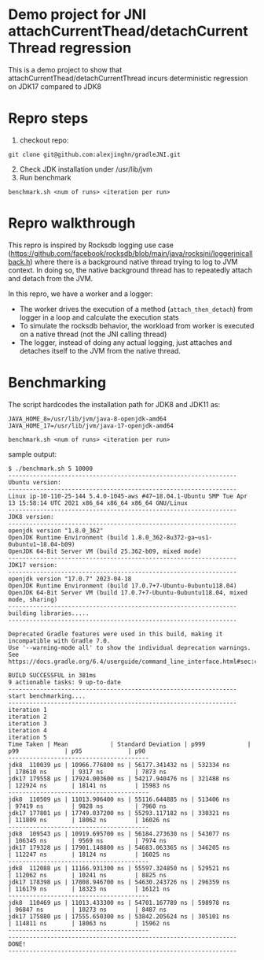 # Demo project for JNI attachCurrentThead/detachCurrentThread regression

This is a demo project to show that attachCurrentThead/detachCurrentThread incurs deterministic regression on JDK17 compared to JDK8

# Repro steps

1. checkout repo:
```shell
git clone git@github.com:alexjinghn/gradleJNI.git
```
2. Check JDK installation under /usr/lib/jvm
3. Run benchmark 
```shell
benchmark.sh <num of runs> <iteration per run>
```

# Repro walkthrough

This repro is inspired by Rocksdb logging use case (https://github.com/facebook/rocksdb/blob/main/java/rocksjni/loggerjnicallback.h)
 where there is a background native thread trying to log to JVM context. In doing so, the native background thread has to repeatedly attach and detach from the JVM.

In this repro, we have a worker and a logger:

* The worker drives the execution of a method (`attach_then_detach`) from logger in a loop and calculate the execution stats
* To simulate the rocksdb behavior, the workload from worker is executed on a native thread (not the JNI calling thread)
* The logger, instead of doing any actual logging, just attaches and detaches itself to the JVM from the native thread.


# Benchmarking

The script hardcodes the installation path for JDK8 and JDK11 as:
```shell
JAVA_HOME_8=/usr/lib/jvm/java-8-openjdk-amd64
JAVA_HOME_17=/usr/lib/jvm/java-17-openjdk-amd64
```


```shell
benchmark.sh <num of runs> <iteration per run>
```

sample output:
```shell
$ ./benchmark.sh 5 10000
-----------------------------------------------------------------
Ubuntu version:
-----------------------------------------------------------------
Linux ip-10-110-25-144 5.4.0-1045-aws #47~18.04.1-Ubuntu SMP Tue Apr 13 15:58:14 UTC 2021 x86_64 x86_64 x86_64 GNU/Linux
-----------------------------------------------------------------
JDK8 version:
-----------------------------------------------------------------
openjdk version "1.8.0_362"
OpenJDK Runtime Environment (build 1.8.0_362-8u372-ga~us1-0ubuntu1~18.04-b09)
OpenJDK 64-Bit Server VM (build 25.362-b09, mixed mode)
-----------------------------------------------------------------
JDK17 version:
-----------------------------------------------------------------
openjdk version "17.0.7" 2023-04-18
OpenJDK Runtime Environment (build 17.0.7+7-Ubuntu-0ubuntu118.04)
OpenJDK 64-Bit Server VM (build 17.0.7+7-Ubuntu-0ubuntu118.04, mixed mode, sharing)
-----------------------------------------------------------------
building libraries.....
-----------------------------------------------------------------

Deprecated Gradle features were used in this build, making it incompatible with Gradle 7.0.
Use '--warning-mode all' to show the individual deprecation warnings.
See https://docs.gradle.org/6.4/userguide/command_line_interface.html#sec:command_line_warnings

BUILD SUCCESSFUL in 381ms
9 actionable tasks: 9 up-to-date
-----------------------------------------------------------------
start benchmarking....
-----------------------------------------------------------------
iteration 1
iteration 2
iteration 3
iteration 4
iteration 5
Time Taken | Mean            | Standard Deviation | p999            | p99             | p95             | p90            
----------------------------------------
jdk8  110039 μs | 10966.776800 ns | 56177.341432 ns | 532334 ns       | 178610 ns       | 9317 ns         | 7873 ns        
jdk17 179558 μs | 17924.003600 ns | 54217.940476 ns | 321488 ns       | 122924 ns       | 18141 ns        | 15983 ns       
----------------------------------------
jdk8  110509 μs | 11013.906400 ns | 55116.644885 ns | 513406 ns       | 97419 ns        | 9828 ns         | 7960 ns        
jdk17 177801 μs | 17749.037200 ns | 55293.117182 ns | 330321 ns       | 111809 ns       | 18062 ns        | 16026 ns       
----------------------------------------
jdk8  109543 μs | 10919.695700 ns | 56184.273630 ns | 543077 ns       | 106345 ns       | 9569 ns         | 7974 ns        
jdk17 179328 μs | 17901.148800 ns | 54683.063365 ns | 346205 ns       | 112247 ns       | 18124 ns        | 16025 ns       
----------------------------------------
jdk8  112088 μs | 11166.931300 ns | 55597.324850 ns | 529521 ns       | 112062 ns       | 10241 ns        | 8825 ns        
jdk17 178398 μs | 17808.946700 ns | 54630.243726 ns | 296359 ns       | 116179 ns       | 18323 ns        | 16121 ns       
----------------------------------------
jdk8  110469 μs | 11013.433300 ns | 54701.167789 ns | 598978 ns       | 96847 ns        | 10273 ns        | 8487 ns        
jdk17 175880 μs | 17555.650300 ns | 53842.205624 ns | 305101 ns       | 114811 ns       | 18063 ns        | 15962 ns       
----------------------------------------
-----------------------------------------------------------------
DONE!
-----------------------------------------------------------------
```